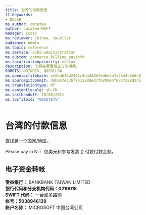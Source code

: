```yaml
---
title: 台湾的付款信息
f1.keywords:
- NOCSH
ms.author: cmcatee
author: cmcatee-MSFT
manager: scotv
ms.reviewer: jkinma, jmueller
audience: Admin
ms.topic: reference
ms.service: o365-administration
ms.custom: commerce_billing_payinfo
ms.localizationpriority: medium
description: 了解在哪里发送订阅付款。
ROBOTS: NOINDEX, NOFOLLOW
ms.openlocfilehash: ce5bdb46d2471c4da268b7edbd3a7a3544c6e6c8
ms.sourcegitcommit: d4b867e37bf741528ded7fb289e4f6847228d2c5
ms.translationtype: MT
ms.contentlocale: zh-CN
ms.lasthandoff: 10/06/2021
ms.locfileid: "60167675"
---
```

# <a name="payment-information-for-taiwan"></a>台湾的付款信息

[查找另一个国家/地区](../billing-and-payments/pay-for-your-subscription.md)。

Please pay in N.T. 仅美元和参考发票 () 付款付款金额。

## <a name="electronic-funds-transfer"></a>电子资金转帐

**受益银行：** BANKBANK TAIWAN LIMITED  
**银行代码和分支机构代码：0210018**  
**SWIFT 代码：** 一台或多路网  
**帐号：5038946139**  
**帐户名称：** MICROSOFT 中国台湾公司
